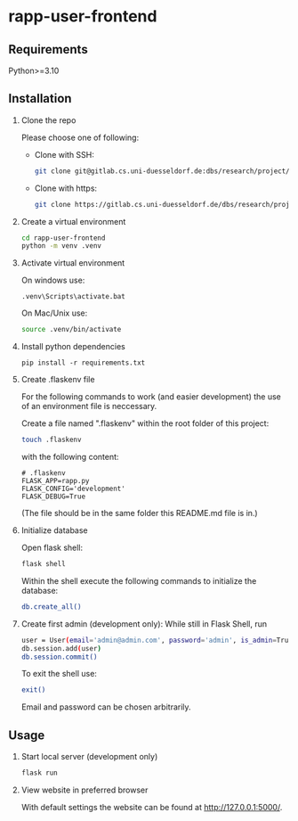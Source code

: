 # rapp-user-frontend

## Requirements
Python>=3.10

## Installation
1. Clone the repo

    Please choose one of following:

    - Clone with SSH:
        ```bash
        git clone git@gitlab.cs.uni-duesseldorf.de:dbs/research/project/rapp/rapp-user-frontend.git
        ```

    - Clone with https:
        ```bash
        git clone https://gitlab.cs.uni-duesseldorf.de/dbs/research/project/rapp/rapp-user-frontend.git
        ```
2. Create a virtual environment
    ```bash
    cd rapp-user-frontend
    python -m venv .venv
    ```
3. Activate virtual environment

    On windows use:
    ```
    .venv\Scripts\activate.bat
    ```

    On Mac/Unix use:
    ```bash
    source .venv/bin/activate
    ```
4. Install python dependencies
    ```
    pip install -r requirements.txt
    ```
5. Create .flaskenv file
    
    For the following commands to work (and easier development) the use of an environment file is neccessary. 

    Create a file named ".flaskenv" within the root folder of this project:
    ```bash
    touch .flaskenv
    ```
    with the following content:
    ```
    # .flaskenv
    FLASK_APP=rapp.py
    FLASK_CONFIG='development'
    FLASK_DEBUG=True
    ```
    (The file should be in the same folder this README.md file is in.)
    
6. Initialize database

    Open flask shell:
    ```bash
    flask shell
    ```

    Within the shell execute the following commands to initialize the database:
    ```bash
    db.create_all()
    ```

7. Create first admin (development only):
    While still in Flask Shell, run

    ```bash
    user = User(email='admin@admin.com', password='admin', is_admin=True)
    db.session.add(user)
    db.session.commit()
    ```

    To exit the shell use:
    ```bash
    exit()
    ```

    Email and password can be chosen arbitrarily.

## Usage
1. Start local server (development only)

    ```bash
    flask run
    ```
2. View website in preferred browser

    With default settings the website can be found at http://127.0.0.1:5000/.
